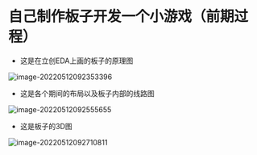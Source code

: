 # 自己制作板子开发一个小游戏（前期过程）

* 这是在立创EDA上画的板子的原理图

![image-20220512092353396](C:\Users\28747\AppData\Roaming\Typora\typora-user-images\image-20220512092353396.png)

* 这是各个期间的布局以及板子内部的线路图

![image-20220512092555655](C:\Users\28747\AppData\Roaming\Typora\typora-user-images\image-20220512092555655.png)

* 这是板子的3D图

![image-20220512092710811](C:\Users\28747\AppData\Roaming\Typora\typora-user-images\image-20220512092710811.png)